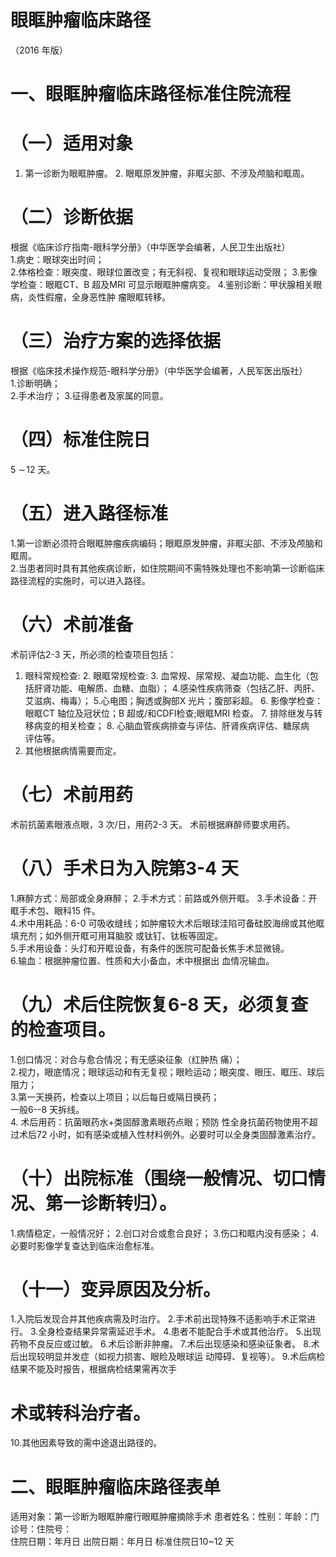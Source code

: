 # 眼眶肿瘤临床路径  
（2016 年版）  
# 一、眼眶肿瘤临床路径标准住院流程  
# （一）适用对象  
1. 第一诊断为眼眶肿瘤。 2. 眼眶原发肿瘤，非眶尖部、不涉及颅脑和眶周。  
# （二）诊断依据  
根据《临床诊疗指南-眼科学分册》（中华医学会编著，人民卫生出版社）  
1.病史：眼球突出时间；  
2.体格检查：眼突度、眼球位置改变；有无斜视、复视和眼球运动受限； 3.影像学检查：眼眶CT、B 超及MRI 可显示眼眶肿瘤病变。 4.鉴别诊断：甲状腺相关眼病，炎性假瘤，全身恶性肿 瘤眼眶转移。  
# （三）治疗方案的选择依据  
根据《临床技术操作规范-眼科学分册》（中华医学会编著，人民军医出版社）  
1.诊断明确；  
2.手术治疗； 3.征得患者及家属的同意。  
# （四）标准住院日  
$5~\sim\!12$ 天。  
# （五）进入路径标准  
1.第一诊断必须符合眼眶肿瘤疾病编码；眼眶原发肿瘤，非眶尖部、不涉及颅脑和眶周。  
2.当患者同时具有其他疾病诊断，如住院期间不需特殊处理也不影响第一诊断临床路径流程的实施时，可以进入路径。  
# （六）术前准备  
术前评估2-3 天，所必须的检查项目包括：  
1. 眼科常规检查: 2. 眼眶常规检查: 3. 血常规、尿常规、凝血功能、血生化（包括肝肾功能、电解质、血糖、血脂）； 4.感染性疾病筛查（包括乙肝、丙肝、艾滋病、梅毒）； 5.心电图；胸透或胸部X 光片；腹部彩超。 6. 影像学检查：眼眶CT 轴位及冠状位；B 超或/和CDFI检查;眼眶MRI 检查。 7. 排除继发与转移病变的相关检查； 8. 心脑血管疾病排查与评估、肝肾疾病评估、糖尿病  
评估等。  
9. 其他根据病情需要而定。  
# （七）术前用药  
术前抗菌素眼液点眼，3 次/日，用药2-3 天。 术前根据麻醉师要求用药。  
# （八）手术日为入院第3-4 天  
1.麻醉方式：局部或全身麻醉；              2.手术方式：前路或外侧开眶。 3.手术设备：开眶手术包、眼科15 件。  
4.术中用耗品：6-0 可吸收缝线；如肿瘤较大术后眼球洼陷可备硅胶海绵或其他眶填充剂；如外侧开眶可用耳脑胶 或钛钉、钛板等固定。  
5.手术用设备：头灯和开眶设备，有条件的医院可配备长焦手术显微镜。  
6.输血：根据肿瘤位置、性质和大小备血，术中根据出 血情况输血。  
# （九）术后住院恢复6-8 天，必须复查的检查项目。  
1.创口情况：对合与愈合情况；有无感染征象（红肿热 痛）；  
2.视力，眼底情况；眼球运动和有无复视；眼睑运动；眼突度、眼压、眶压、球后阻力；  
3.第一天换药，检查以上项目；以后每日或隔日换药；  
一般6--8 天拆线。  
4. 术后用药：抗菌眼药水+类固醇激素眼药点眼；预防 性全身抗菌药物使用不超过术后72 小时，如有感染或植入性材料例外。必要时可以全身类固醇激素治疗。  
# （十）出院标准（围绕一般情况、切口情况、第一诊断转归）。  
1.病情稳定，一般情况好； 2.创口对合或愈合良好； 3.伤口和眶内没有感染； 4.必要时影像学复查达到临床治愈标准。  
# （十一）变异原因及分析。  
1.入院后发现合并其他疾病需及时治疗。 2.手术前出现特殊不适影响手术正常进行。 3.全身检查结果异常需延迟手术。 4.患者不能配合手术或其他治疗。 5.出现药物不良反应或过敏。 6.术后诊断非肿瘤。 7.术后出现感染和感染征象者。 8.术后出现较明显并发症（如视力损害、眼睑及眼球运 动障碍、复视等）。 9.术后病检结果不能及时报告，根据病检结果需再次手  
# 术或转科治疗者。  
10.其他因素导致的需中途退出路径的。  
# 二、眼眶肿瘤临床路径表单  
适用对象：第一诊断为眼眶肿瘤行眼眶肿瘤摘除手术 患者姓名：性别：年龄：门诊号：住院号：  
住院日期：年月日    出院日期：年月日   标准住院日10\~12 天  

